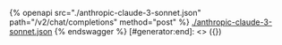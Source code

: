 [#generator:start]: <> ({ "template": "openapi" })
{% openapi src="./anthropic-claude-3-sonnet.json" path="/v2/chat/completions" method="post" %}
[./anthropic-claude-3-sonnet.json](./anthropic-claude-3-sonnet.json)
{% endswagger %}
[#generator:end]: <> ({})
